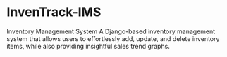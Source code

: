 # InvenTrack-IMS
Inventory Management System
A Django-based inventory management system that allows users to effortlessly add, update,
and delete inventory items, while also providing insightful sales trend graphs.
